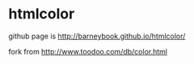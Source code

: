 # htmlcolor
github page is http://barneybook.github.io/htmlcolor/ 

fork from http://www.toodoo.com/db/color.html
